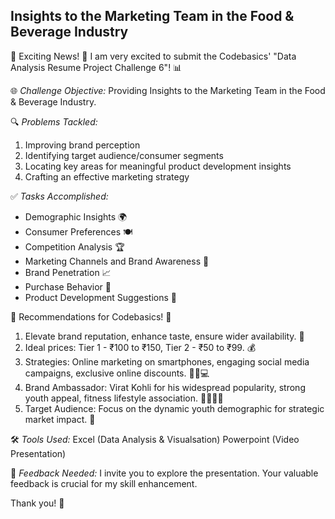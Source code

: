 ## Insights to the Marketing Team in the Food & Beverage Industry

🚀 Exciting News! 🚀
I am very excited to submit the Codebasics' "Data Analysis Resume Project Challenge 6"! 📊

🌐 *Challenge Objective:*
Providing Insights to the Marketing Team in the Food & Beverage Industry.

🔍 *Problems Tackled:*
1. Improving brand perception
2. Identifying target audience/consumer segments
3. Locating key areas for meaningful product development insights
4. Crafting an effective marketing strategy

✅ *Tasks Accomplished:*
- Demographic Insights 🌍
- Consumer Preferences 🍽️
- Competition Analysis 🏆
- Marketing Channels and Brand Awareness 📢
- Brand Penetration 📈
- Purchase Behavior 🛒
- Product Development Suggestions 🚀

🚀 Recommendations for Codebasics! 🚀
1.	Elevate brand reputation, enhance taste, ensure wider availability. 🌟
2.	Ideal prices: Tier 1 - ₹100 to ₹150, Tier 2 - ₹50 to ₹99. 💰
3.	Strategies: Online marketing on smartphones, engaging social media campaigns, exclusive online discounts. 📱🌐💻
4.	Brand Ambassador: Virat Kohli for his widespread popularity, strong youth appeal, fitness lifestyle association. 🌟👦🏋️‍♂️
5.	Target Audience: Focus on the dynamic youth demographic for strategic market impact. 🚀

🛠️ *Tools Used:*
Excel (Data Analysis & Visualsation)
Powerpoint (Video Presentation)

👀 *Feedback Needed:*
I invite you to explore the presentation. Your valuable feedback is crucial for my skill enhancement.

Thank you! 🚀 
